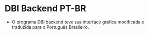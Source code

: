 # DBI Backend PT-BR

- O programa DBI backend teve sua interface gráfica modificada e traduzida para o Português Brasileiro.
